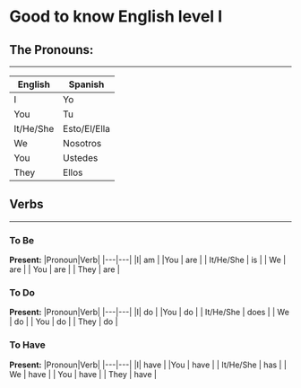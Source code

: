 # Good to know English level I

## The Pronouns:
---
| English | Spanish |
|-----------|-----------|
| I | Yo |
| You | Tu |
| It/He/She | Esto/El/Ella |
| We | Nosotros |
| You | Ustedes |
| They | Ellos |

## Verbs
---
### To Be

**Present:**
|Pronoun|Verb|
|---|---|
|I| am |
|You | are |
| It/He/She | is |
| We | are |
| You | are |
| They | are |

### To Do

**Present:**
|Pronoun|Verb|
|---|---|
|I| do |
|You | do |
| It/He/She | does |
| We | do |
| You | do |
| They | do |

### To Have

**Present:**
|Pronoun|Verb|
|---|---|
|I| have |
|You | have |
| It/He/She | has |
| We | have |
| You | have |
| They | have |


